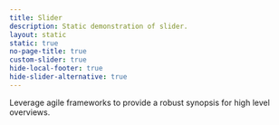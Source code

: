 ```yaml
---
title: Slider
description: Static demonstration of slider.
layout: static
static: true
no-page-title: true
custom-slider: true
hide-local-footer: true
hide-slider-alternative: true
---
```


Leverage agile frameworks to provide a robust synopsis for high level overviews. 
